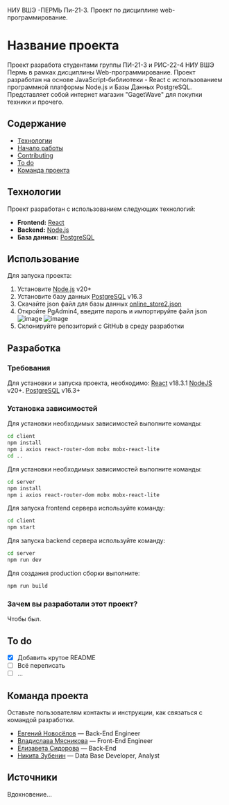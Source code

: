 НИУ ВШЭ -ПЕРМЬ Пи-21-3.
Проект по дисциплине web-программирование. 
# Название проекта
Проект разработа студентами группы ПИ-21-3 и РИС-22-4 НИУ ВШЭ Пермь в рамках дисциплины Web-программирование.
Проект разработан на основе JavaScript-библиотеки - React с использованием программной платформы Node.js и Базы Данных PostgreSQL.
Представляет собой интернет магазин "GagetWave" для покупки техники и прочего.

## Содержание
- [Технологии](#технологии)
- [Начало работы](#начало-работы)
- [Contributing](#contributing)
- [To do](#to-do)
- [Команда проекта](#команда-проекта)

## Технологии
Проект разработан с использованием следующих технологий:
- **Frontend:** [React](https://react.dev/)
- **Backend:** [Node.js](https://nodejs.org/en)
- **База данных:** [PostgreSQL](https://www.postgresql.org/)

## Использование
Для запуска проекта:
1. Установите [Node.js](https://nodejs.org/en) v20+
2. Установите базу данных [PostgreSQL](https://www.enterprisedb.com/downloads/postgres-postgresql-downloads) v16.3
3. Скачайте json файл для базы данных [online_store2.json](https://github.com/user-attachments/files/15943981/online_store2.json)
4. Откройте PgAdmin4, введите пароль и импортируйте файл json
![image](https://github.com/Johny314/online_store_REACT_NODE/assets/115394426/f4cc9f08-ad81-4325-b605-e925fc3bde52)
![image](https://github.com/Johny314/online_store_REACT_NODE/assets/115394426/f52ee702-1844-41b0-8c87-1671802ecc73)
5. Склонируйте репозиторий с GitHub в среду разработки


## Разработка

### Требования
Для установки и запуска проекта, необходимо:
[React](https://react.dev/) v18.3.1
[NodeJS](https://nodejs.org/) v20+.
[PostgreSQL](https://www.postgresql.org/) v16.3+

### Установка зависимостей
Для установки необходимых зависимостей выполните команды:
```bash
cd client
npm install
npm i axios react-router-dom mobx mobx-react-lite
cd ..
```
Для установки необходимых зависимостей выполните команды:
```bash
cd server
npm install
npm i axios react-router-dom mobx mobx-react-lite
```
Для запуска frontend сервера используйте команду:
```bash
cd client
npm start
```
Для запуска backend сервера используйте команду:
```bash
cd server
npm run dev
```
Для создания production сборки выполните:
```bash
npm run build
```
### Зачем вы разработали этот проект?
Чтобы был.

## To do
- [x] Добавить крутое README
- [ ] Всё переписать
- [ ] ...

## Команда проекта
Оставьте пользователям контакты и инструкции, как связаться с командой разработки.

- [Евгений Новосёлов]() — Back-End Engineer
- [Владислава Мясникова]() — Front-End Engineer
- [Елизавета Сидорова]() — Back-End
- [Никита Зубенин]() — Data Base Developer, Analyst

## Источники
Вдохновение...
